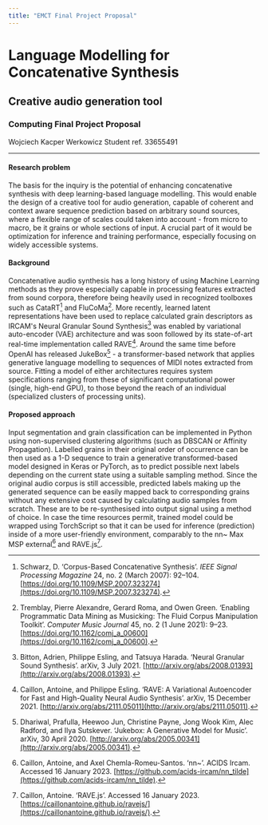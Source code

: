 ```yaml
---
title: "EMCT Final Project Proposal"
---
```

# Language Modelling for Concatenative Synthesis
## Creative audio generation tool
### Computing Final Project Proposal
Wojciech Kacper Werkowicz
Student ref. 33655491
___
#### Research problem
The basis for the inquiry is the potential of enhancing concatenative synthesis with deep learning-based language modelling. This would enable the design of a creative tool for audio generation, capable of coherent and context aware sequence prediction based on arbitrary sound sources, where a flexible range of scales could taken into account - from micro to macro, be it grains or whole sections of input. A crucial part of it would be optimization for inference and training performance, especially focusing on widely accessible systems.
#### Background
Concatenative audio synthesis has a long history of using Machine Learning methods as they prove especially capable in processing features extracted from sound corpora, therefore being heavily used in recognized toolboxes such as CataRT[^1] and FluCoMa[^2]. More recently, learned latent representations have been used to replace calculated grain descriptors as IRCAM's Neural Granular Sound Synthesis[^3] was enabled by variational auto-encoder (VAE) architecture and was soon followed by its state-of-art real-time implementation called RAVE[^4]. Around the same time before OpenAI has released JukeBox[^5] - a transformer-based network that applies generative language modelling to sequences of MIDI notes extracted from source. Fitting a model of either architectures requires system specifications ranging from these of significant computational power (single, high-end GPU), to those beyond the reach of an individual (specialized clusters of processing units).
#### Proposed approach
Input segmentation and grain classification can be implemented in Python using non-supervised clustering algorithms (such as DBSCAN or Affinity Propagation).
Labelled grains in their original order of occurrence can be then used as a 1-D sequence to train a generative transformed-based model designed in Keras or PyTorch, as to predict possible next labels depending on the current state using a suitable sampling method.
Since the original audio corpus is still accessible, predicted labels making up the generated sequence can be easily mapped back to corresponding grains without any extensive cost caused by calculating audio samples from scratch. These are to be re-synthesised into output signal using a method of choice. In case the time resources permit, trained model could be wrapped using TorchScript so that it can be used for inference (prediction) inside of a more user-friendly environment, comparably to the nn~ Max MSP external[^6] and RAVE.js[^7].

[^1]: Schwarz, D. ‘Corpus-Based Concatenative Synthesis’. _IEEE Signal Processing Magazine_ 24, no. 2 (March 2007): 92–104. [https://doi.org/10.1109/MSP.2007.323274](https://doi.org/10.1109/MSP.2007.323274).
[^2]: Tremblay, Pierre Alexandre, Gerard Roma, and Owen Green. ‘Enabling Programmatic Data Mining as Musicking: The Fluid Corpus Manipulation Toolkit’. _Computer Music Journal_ 45, no. 2 (1 June 2021): 9–23. [https://doi.org/10.1162/comj_a_00600](https://doi.org/10.1162/comj_a_00600).
[^3]: Bitton, Adrien, Philippe Esling, and Tatsuya Harada. ‘Neural Granular Sound Synthesis’. arXiv, 3 July 2021. [http://arxiv.org/abs/2008.01393](http://arxiv.org/abs/2008.01393).
[^4]: Caillon, Antoine, and Philippe Esling. ‘RAVE: A Variational Autoencoder for Fast and High-Quality Neural Audio Synthesis’. arXiv, 15 December 2021. [http://arxiv.org/abs/2111.05011](http://arxiv.org/abs/2111.05011).
[^5]: Dhariwal, Prafulla, Heewoo Jun, Christine Payne, Jong Wook Kim, Alec Radford, and Ilya Sutskever. ‘Jukebox: A Generative Model for Music’. arXiv, 30 April 2020. [http://arxiv.org/abs/2005.00341](http://arxiv.org/abs/2005.00341).
[^6]: Caillon, Antoine, and Axel Chemla-Romeu-Santos. ‘nn~’. ACIDS Ircam. Accessed 16 January 2023. [https://github.com/acids-ircam/nn_tilde](https://github.com/acids-ircam/nn_tilde).
[^7]: Caillon, Antoine. ‘RAVE.js’. Accessed 16 January 2023. [https://caillonantoine.github.io/ravejs/](https://caillonantoine.github.io/ravejs/).